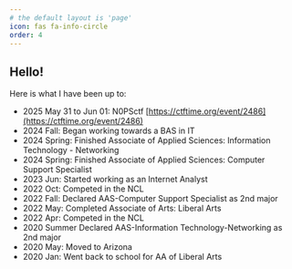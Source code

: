```yaml
---
# the default layout is 'page'
icon: fas fa-info-circle
order: 4
---
```


## Hello!

Here is what I have been up to:
+ 2025 May 31 to Jun 01: N0PSctf [https://ctftime.org/event/2486](https://ctftime.org/event/2486)
+ 2024 Fall: Began working towards a BAS in IT
+ 2024 Spring: Finished Associate of Applied Sciences: Information Technology - Networking
+ 2024 Spring: Finished Associate of Applied Sciences: Computer Support Specialist
+ 2023 Jun: Started working as an Internet Analyst
+ 2022 Oct: Competed in the NCL
+ 2022 Fall: Declared AAS-Computer Support Specialist as 2nd major
+ 2022 May: Completed Associate of Arts: Liberal Arts
+ 2022 Apr: Competed in the NCL
+ 2020 Summer Declared AAS-Information Technology-Networking as 2nd major
+ 2020 May: Moved to Arizona
+ 2020 Jan: Went back to school for AA of Liberal Arts
